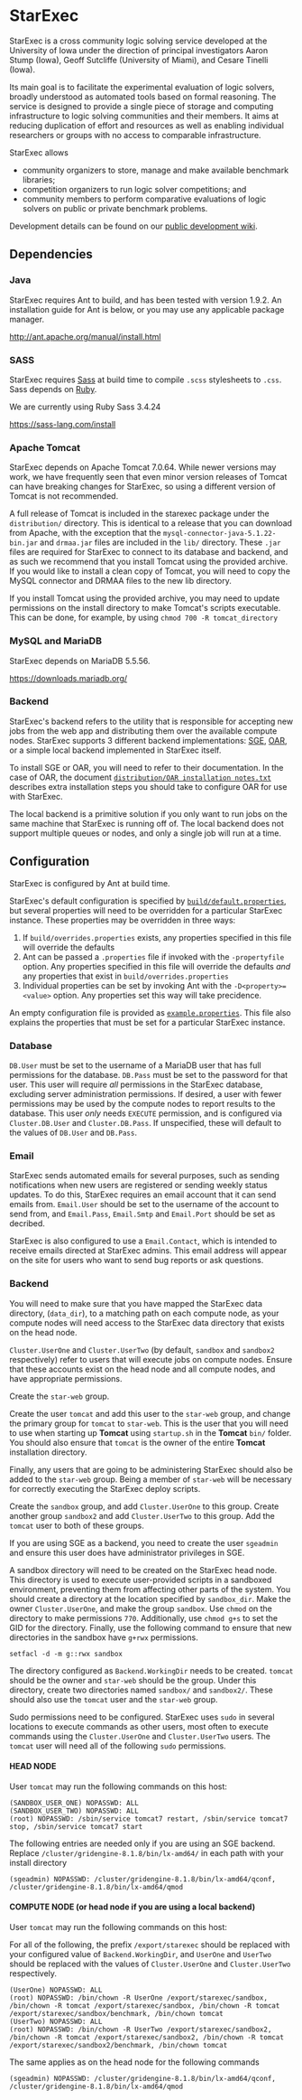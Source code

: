 # StarExec

StarExec is a cross community logic solving service developed at the University
of Iowa under the direction of principal investigators Aaron Stump (Iowa), Geoff
Sutcliffe (University of Miami), and Cesare Tinelli (Iowa).

Its main goal is to facilitate the experimental evaluation of logic solvers,
broadly understood as automated tools based on formal reasoning. The service is
designed to provide a single piece of storage and computing infrastructure to
logic solving communities and their members. It aims at reducing duplication of
effort and resources as well as enabling individual researchers or groups with
no access to comparable infrastructure.

StarExec allows

 * community organizers to store, manage and make available benchmark libraries;
 * competition organizers to run logic solver competitions; and
 * community members to perform comparative evaluations of logic solvers on
   public or private benchmark problems.

Development details can be found on our
[public development wiki](http://wiki.uiowa.edu/display/stardev/Home).

## Dependencies

### Java

StarExec requires Ant to build, and has been tested with version 1.9.2.
An installation guide for Ant is below, or you may use any applicable
package manager.

http://ant.apache.org/manual/install.html

### SASS

StarExec requires [Sass](https://sass-lang.com) at build time to compile `.scss`
stylesheets to `.css`. Sass depends on [Ruby](https://www.ruby-lang.org/en/).

We are currently using Ruby Sass 3.4.24

https://sass-lang.com/install

### Apache Tomcat

StarExec depends on Apache Tomcat 7.0.64. While newer versions may work, we have
frequently seen that even minor version releases of Tomcat can have breaking
changes for StarExec, so using a different version of Tomcat is not recommended.

A full release of Tomcat is included in the starexec package under the
`distribution/` directory. This is identical to a release that you can download
from Apache, with the exception that the `mysql-connector-java-5.1.22-bin.jar`
and `drmaa.jar` files are included in the `lib/` directory. These `.jar` files
are required for StarExec to connect to its database and backend, and as such we
recommend that you install Tomcat using the provided archive. If you would like
to install a clean copy of Tomcat, you will need to copy the MySQL connector and
DRMAA files to the new lib directory.

If you install Tomcat using the provided archive, you may need to update
permissions on the install directory to make Tomcat's scripts executable. This
can be done, for example, by using `chmod 700 -R tomcat_directory`

### MySQL and MariaDB

StarExec depends on MariaDB 5.5.56.

https://downloads.mariadb.org/


### Backend

StarExec's backend refers to the utility that is responsible for accepting new
jobs from the web app and distributing them over the available compute nodes.
StarExec supports 3 different backend implementations:
[SGE](https://arc.liv.ac.uk/trac/SGE),
[OAR](https://oar.imag.fr/),
or a simple local backend implemented in StarExec itself.

To install SGE or OAR, you will need to refer to their documentation. In the
case of OAR, the document
[`distribution/OAR installation notes.txt`](distribution/OAR%20installation%20notes.txt)
describes extra installation steps you should take to configure OAR for use with
StarExec.

The local backend is a primitive solution if you only want to run jobs on the
same machine that StarExec is running off of. The local backend does not support
multiple queues or nodes, and only a single job will run at a time.

## Configuration

StarExec is configured by Ant at build time.

StarExec's default configuration is specified by
[`build/default.properties`](build/default.properties), but several properties
will need to be overridden for a particular StarExec instance. These properties
may be overridden in three ways:

1) If `build/overrides.properties` exists, any properties specified in this file
   will override the defaults
2) Ant can be passed a `.properties` file if invoked with the `-propertyfile`
   option. Any properties specified in this file will override the defaults
   _and_ any properties that exist in `build/overrides.properties`
3) Individual properties can be set by invoking Ant with the
   `-D<property>=<value>` option. Any properties set this way will take
   precidence.

An empty configuration file is provided as
[`example.properties`](example.properties).
This file also explains the properties that must be set for a particular
StarExec instance.

### Database

`DB.User` must be set to the username of a MariaDB user that has full
permissions for the database. `DB.Pass` must be set to the password for that
user. This user will require _all_ permissions in the StarExec database,
excluding server administration permissions.
If desired, a user with fewer permissions may be used by the compute nodes to
report results to the database. This user _only_ needs `EXECUTE` permission, and
is configured via `Cluster.DB.User` and `Cluster.DB.Pass`. If unspecified, these
will default to the values of `DB.User` and `DB.Pass`.

### Email

StarExec sends automated emails for several purposes, such as sending
notifications when new users are registered or sending weekly status updates.
To do this, StarExec requires an email account that it can send emails from.
`Email.User` should be set to the username of the account to send from, and
`Email.Pass`, `Email.Smtp` and `Email.Port` should be set as decribed.

StarExec is also configured to use a `Email.Contact`, which is intended to
receive emails directed at StarExec admins. This email address will appear
on the site for users who want to send bug reports or ask questions.

### Backend

You will need to make sure that you have mapped the StarExec data directory,
(`data_dir`), to a matching path on each compute node, as your compute nodes
will need access to the StarExec data directory that exists on the head node.

`Cluster.UserOne` and `Cluster.UserTwo` (by default, `sandbox` and `sandbox2`
respectively) refer to users that will execute jobs on compute nodes.
Ensure that these accounts exist on the head node and all compute nodes, and
have appropriate permissions.

Create the `star-web` group.

Create the user `tomcat` and add this user to the `star-web` group, and change
the primary group for `tomcat` to `star-web`.
This is the user that you will need to use when starting up **Tomcat** using
`startup.sh` in the **Tomcat** `bin/` folder.
You should also ensure that `tomcat` is the owner of the entire
**Tomcat** installation directory.

Finally, any users that are going to be administering StarExec should also be
added to the `star-web` group. Being a member of `star-web` will be necessary
for correctly executing the StarExec deploy scripts.

Create the `sandbox` group, and add `Cluster.UserOne` to this group.
Create another group `sandbox2` and add `Cluster.UserTwo` to this group.
Add the `tomcat` user to both of these groups.

If you are using SGE as a backend, you need to create the user `sgeadmin` and
ensure this user does have administrator privileges in SGE.

A sandbox directory will need to be created on the StarExec head node.
This directory is used to execute user-provided scripts in a sandboxed
environment, preventing them from affecting other parts of the system.
You should create a directory at the location specified by `sandbox_dir`.
Make the owner `Cluster.UserOne`, and make the group `sandbox`.
Use `chmod` on the directory to make permissions `770`.
Additionally, use `chmod g+s` to set the GID for the directory.
Finally, use the following command to ensure that new directories in the sandbox
have `g+rwx` permissions.

    setfacl -d -m g::rwx sandbox

The directory configured as `Backend.WorkingDir` needs to be created.
`tomcat` should be the owner and `star-web` should be the group.
Under this directory, create two directories named `sandbox/` and `sandbox2/`.
These should also use the `tomcat` user and the `star-web` group.

Sudo permissions need to be configured.
StarExec uses `sudo` in several locations to execute commands as other users,
most often to execute commands using the `Cluster.UserOne` and `Cluster.UserTwo`
users. The `tomcat` user will need all of the following `sudo` permissions.


#### HEAD NODE

User `tomcat` may run the following commands on this host:

    (SANDBOX_USER_ONE) NOPASSWD: ALL
    (SANDBOX_USER_TWO) NOPASSWD: ALL
    (root) NOPASSWD: /sbin/service tomcat7 restart, /sbin/service tomcat7 stop, /sbin/service tomcat7 start

The following entries are needed only if you are using an SGE backend.
Replace `/cluster/gridengine-8.1.8/bin/lx-amd64/` in each path with your install directory

    (sgeadmin) NOPASSWD: /cluster/gridengine-8.1.8/bin/lx-amd64/qconf, /cluster/gridengine-8.1.8/bin/lx-amd64/qmod


####  COMPUTE NODE (or head node if you are using a local backend)

User `tomcat` may run the following commands on this host:

For all of the following, the prefix `/export/starexec` should be replaced with
your configured value of `Backend.WorkingDir`, and `UserOne` and `UserTwo`
should be replaced with the values of `Cluster.UserOne` and `Cluster.UserTwo`
respectively.

    (UserOne) NOPASSWD: ALL
    (root) NOPASSWD: /bin/chown -R UserOne /export/starexec/sandbox, /bin/chown -R tomcat /export/starexec/sandbox, /bin/chown -R tomcat /export/starexec/sandbox/benchmark, /bin/chown tomcat
    (UserTwo) NOPASSWD: ALL
    (root) NOPASSWD: /bin/chown -R UserTwo /export/starexec/sandbox2, /bin/chown -R tomcat /export/starexec/sandbox2, /bin/chown -R tomcat /export/starexec/sandbox2/benchmark, /bin/chown tomcat

The same applies as on the head node for the following commands

    (sgeadmin) NOPASSWD: /cluster/gridengine-8.1.8/bin/lx-amd64/qconf, /cluster/gridengine-8.1.8/bin/lx-amd64/qmod
